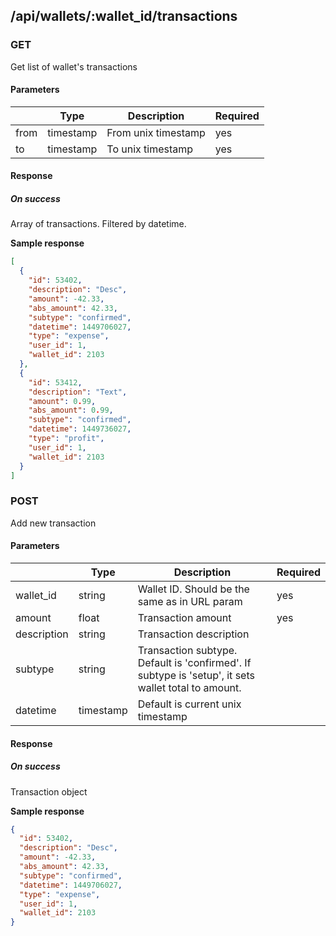## /api/wallets/:wallet_id/transactions
### GET

Get list of wallet's transactions

#### Parameters
|      | Type      | Description         | Required |
| ---- | --------- | ------------------- | -------- |
| from | timestamp | From unix timestamp | yes      |
| to   | timestamp | To unix timestamp   | yes      |

#### Response
##### On success

Array of transactions. Filtered by datetime.

**Sample response**

```json
[
  {
    "id": 53402,
    "description": "Desc",
    "amount": -42.33,
    "abs_amount": 42.33,
    "subtype": "confirmed",
    "datetime": 1449706027,
    "type": "expense",
    "user_id": 1,
    "wallet_id": 2103
  },
  {
    "id": 53412,
    "description": "Text",
    "amount": 0.99,
    "abs_amount": 0.99,
    "subtype": "confirmed",
    "datetime": 1449736027,
    "type": "profit",
    "user_id": 1,
    "wallet_id": 2103
  }
]
```
### POST

Add new transaction

#### Parameters
|             | Type      | Description                                                                                         | Required |
| ----------- | --------- | --------------------------------------------------------------------------------------------------- | -------- |
| wallet_id   | string    | Wallet ID. Should be the same as in URL param                                                       | yes      |
| amount      | float     | Transaction amount                                                                                  | yes      |
| description | string    | Transaction description                                                                             |          |
| subtype     | string    | Transaction subtype. Default is 'confirmed'. If subtype is 'setup', it sets wallet total to amount. |          |
| datetime    | timestamp | Default is current unix timestamp                                                                   |          |

#### Response
##### On success

Transaction object

**Sample response**

```json
{
  "id": 53402,
  "description": "Desc",
  "amount": -42.33,
  "abs_amount": 42.33,
  "subtype": "confirmed",
  "datetime": 1449706027,
  "type": "expense",
  "user_id": 1,
  "wallet_id": 2103
}
```
